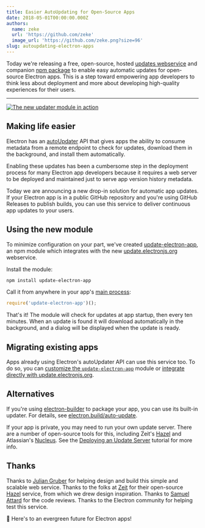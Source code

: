 ```yaml
---
title: Easier AutoUpdating for Open-Source Apps
date: 2018-05-01T00:00:00.000Z
authors:
  name: zeke
  url: 'https://github.com/zeke'
  image_url: 'https://github.com/zeke.png?size=96'
slug: autoupdating-electron-apps
---
```


Today we're releasing a free, open-source, hosted
[updates webservice][update.electronjs.org] and companion
[npm package][update-electron-app]
to enable easy automatic updates for open-source Electron apps. This is a step
toward empowering app developers to think less about
deployment and more about developing high-quality experiences for their users.

---

[![The new updater module in action](https://user-images.githubusercontent.com/2289/39480716-e9990910-4d1d-11e8-8901-9549c6ff6050.png)](https://github.com/electron/update-electron-app)

## Making life easier

Electron has an [autoUpdater] API that gives apps the ability to
consume metadata from a remote endpoint to check for updates, download them
in the background, and install them automatically.

Enabling these updates has been a cumbersome step in the deployment process
for many Electron app developers because it requires a web server to be deployed
and maintained just to serve app version history metadata.

Today we are announcing a new drop-in solution for automatic app updates.
If your Electron app is in a public GitHub repository and you're using
GitHub Releases to publish builds, you can use this service to deliver
continuous app updates to your users.

## Using the new module

To minimize configuration on your part, we've created [update-electron-app],
an npm module which integrates with the new [update.electronjs.org] webservice.

Install the module:

```sh
npm install update-electron-app
```

Call it from anywhere in your app's [main process]:

```js
require('update-electron-app')();
```

That's it! The module will check for updates at app startup, then
every ten minutes. When an update is found it will download automatically
in the background, and a dialog will be displayed when the update is ready.

## Migrating existing apps

Apps already using Electron's autoUpdater API can use this service too.
To do so, you can
[customize the `update-electron-app`][update-electron-app] module
or
[integrate directly with update.electronjs.org][update.electronjs.org].

## Alternatives

If you're using [electron-builder] to package your app, you can use its
built-in updater. For details, see
[electron.build/auto-update](https://www.electron.build/auto-update).

If your app is private, you may need to run your own update server. There are
a number of open-source tools for this, including Zeit's [Hazel] and
Atlassian's [Nucleus]. See the [Deploying an Update Server] tutorial for more
info.

## Thanks

Thanks to [Julian Gruber] for helping design and build this simple and scalable
web service. Thanks to the folks at [Zeit] for their open-source [Hazel]
service, from which we drew design inspiration. Thanks to [Samuel Attard] for
the code reviews. Thanks to the Electron community for helping test this
service.

🌲 Here's to an evergreen future for Electron apps!

[autoupdater]: https://electronjs.org/docs/tutorial/updates
[electron-builder]: https://github.com/electron-userland/electron-builder
[hazel]: https://github.com/zeit/hazel
[julian gruber]: http://juliangruber.com/
[main process]: https://electronjs.org/docs/glossary#main-process
[deploying an update server]: https://electronjs.org/docs/tutorial/updates#deploying-an-update-server
[nucleus]: https://github.com/atlassian/nucleus
[samuel attard]: https://www.samuelattard.com/
[update-electron-app]: https://github.com/electron/update-electron-app
[update.electronjs.org]: https://github.com/electron/update.electronjs.org
[zeit]: https://zeit.co
